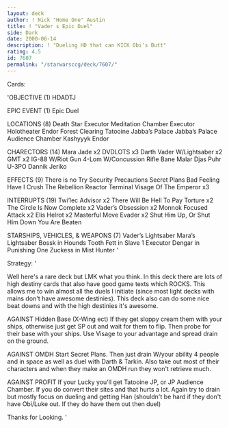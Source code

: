 ```yaml
---
layout: deck
author: ! Nick "Home One" Austin
title: ! "Vader s Epic Duel"
side: Dark
date: 2000-06-14
description: ! "Dueling HD that can KICK Obi's Butt"
rating: 4.5
id: 7607
permalink: "/starwarsccg/deck/7607/"
---
```

Cards: 

'OBJECTIVE (1)
HDADTJ

EPIC EVENT (1)
Epic Duel

LOCATIONS (8)
Death Star
Executor Meditation Chamber
Executor Holotheater
Endor Forest Clearing
Tatooine Jabba’s Palace
Jabba’s Palace Audience Chamber
Kashyyyk
Endor

CHARECTORS (14)
Mara Jade x2
DVDLOTS x3
Darth Vader W/Lightsaber x2
GMT x2
IG-88 W/Riot Gun
4-Lom W/Concussion Rifle
Bane Malar
Djas Puhr
U-3PO
Dannik Jeriko

EFFECTS (9)
There is no Try
Security Precautions
Secret Plans
Bad Feeling Have I
Crush The Rebellion
Reactor Terminal
Visage Of The Emperor x3

INTERRUPTS (19)
Twi’lec Advisor x2
There Will Be Hell To Pay
Torture x2
The Circle Is Now Complete x2
Vader’s Obsession x2
Monnok
Focused Attack x2
Elis Helrot x2
Masterful Move
Evader x2
Shut Him Up, Or Shut Him Down
You Are Beaten

STARSHIPS, VEHICLES, & WEAPONS (7)
Vader’s Lightsaber
Mara’s Lightsaber
Bossk in Hounds Tooth
Fett in Slave 1
Executor
Dengar in Punishing One
Zuckess in Mist Hunter
'

Strategy: '

Well here's a rare deck but LMK what you think.
In this deck there are lots of high destiny cards that also have good game texts which ROCKS. This allows me to win almost all the duels I initiate (since most light decks with mains don't have awesome destinies). This deck also can do some nice beat downs and with the high destinies it's awesome.

AGAINST Hidden Base (X-Wing ect) If they get sloppy cream them with your ships, otherwise just get SP out and wait for them to flip. Then probe for their base with your ships. Use Visage to your advantage and spread drain on the ground.

AGAINST OMDH Start Secret Plans. Then just drain W/your ability 4 people and in space as well as duel with Darth & Tarkin. Also take out most of their characters and when they make an OMDH run they won't retrieve much.

AGAINST PROFIT If your Lucky you'll get Tatooine JP, or JP Audience Chamber. If you do convert their sites and that hurts a lot. Again try to drain but mostly focus on dueling and getting Han (shouldn't be hard if they don't have Obi/Luke out. If they do have them out then duel)

Thanks for Looking.
'
